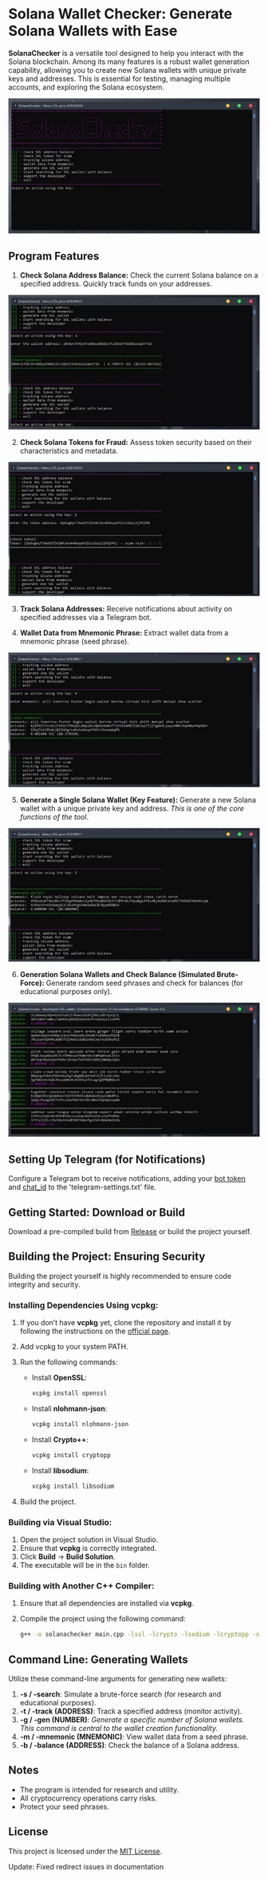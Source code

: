 # Solana Wallet Checker: Generate Solana Wallets with Ease

**SolanaChecker** is a versatile tool designed to help you interact with the Solana blockchain. Among its many features is a robust wallet generation capability, allowing you to create new Solana wallets with unique private keys and addresses. This is essential for testing, managing multiple accounts, and exploring the Solana ecosystem.

<p align="left">
    <img src="/image/ribbon.webp" />
</p>

## Program Features

1.  **Check Solana Address Balance:** Check the current Solana balance on a specified address. Quickly track funds on your addresses.

<p align="left">
    <img src="/image/minimized.webp" />
</p>

2.  **Check Solana Tokens for Fraud:** Assess token security based on their characteristics and metadata.

<p align="left">
    <img src="/image/shot.webp" />
</p>

3.  **Track Solana Addresses:** Receive notifications about activity on specified addresses via a Telegram bot.

4.  **Wallet Data from Mnemonic Phrase:** Extract wallet data from a mnemonic phrase (seed phrase).

<p align="left">
    <img src="/image/panel.webp" />
</p>

5.  **Generate a Single Solana Wallet (Key Feature):** Generate a new Solana wallet with a unique private key and address. *This is one of the core functions of the tool*.

<p align="left">
    <img src="/image/still.webp" />
</p>

6.  **Generation Solana Wallets and Check Balance (Simulated Brute-Force):** Generate random seed phrases and check for balances (for educational purposes only).

<p align="left">
    <img src="/image/open.webp" />
</p>

## Setting Up Telegram (for Notifications)

Configure a Telegram bot to receive notifications, adding your [bot token](https://core.telegram.org/bots/tutorial#obtain-your-bot-token) and [chat_id](https://t.me/getmyid_bot) to the 'telegram-settings.txt' file.

## Getting Started: Download or Build

Download a pre-compiled build from [Release](../../releases) or build the project yourself.

## Building the Project: Ensuring Security

Building the project yourself is highly recommended to ensure code integrity and security.

### Installing Dependencies Using vcpkg:

1.  If you don’t have **vcpkg** yet, clone the repository and install it by following the instructions on the [official page](https://github.com/microsoft/vcpkg).

2.  Add vcpkg to your system PATH.

3.  Run the following commands:

    -   Install **OpenSSL**:
        ```bash
        vcpkg install openssl
        ```

    -   Install **nlohmann-json**:
        ```bash
        vcpkg install nlohmann-json
        ```

    -   Install **Crypto++**:
        ```bash
        vcpkg install cryptopp
        ```

    -   Install **libsodium**:
        ```bash
        vcpkg install libsodium
        ```

4.  Build the project.

### Building via Visual Studio:

1.  Open the project solution in Visual Studio.
2.  Ensure that **vcpkg** is correctly integrated.
3.  Click **Build** -> **Build Solution**.
4.  The executable will be in the `bin` folder.

### Building with Another C++ Compiler:

1.  Ensure that all dependencies are installed via **vcpkg**.
2.  Compile the project using the following command:

    ```bash
    g++ -o solanachecker main.cpp -lssl -lcrypto -lsodium -lcryptopp -std=c++17
    ```

## Command Line: Generating Wallets

Utilize these command-line arguments for generating new wallets:

1.  **-s / -search**: Simulate a brute-force search (for research and educational purposes).
2.  **-t / -track (ADDRESS)**: Track a specified address (monitor activity).
3.  **-g / -gen (NUMBER)**: *Generate a specific number of Solana wallets. This command is central to the wallet creation functionality.*
4.  **-m / -mnemonic (MNEMONIC)**: View wallet data from a seed phrase.
5.  **-b / -balance (ADDRESS)**: Check the balance of a Solana address.

## Notes

-   The program is intended for research and utility.
-   All cryptocurrency operations carry risks.
-   Protect your seed phrases.

## License

This project is licensed under the [MIT License](/LICENSE).



Update: Fixed redirect issues in documentation